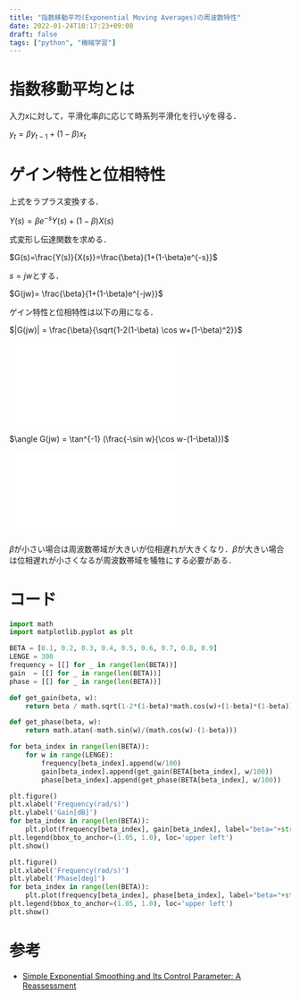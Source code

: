 ```yaml
---
title: "指数移動平均(Exponential Moving Averages)の周波数特性"
date: 2022-01-24T10:17:23+09:00
draft: false
tags: ["python", "機械学習"] 
---
```

<!--more-->

# 指数移動平均とは
入力$x$に対して，平滑化率$\beta$に応じて時系列平滑化を行い$\bar{y}$を得る．

$y_t=\beta y_{t-1}+(1-\beta)x_t$

# ゲイン特性と位相特性
上式をラプラス変換する． 
 
$Y(s)=\beta e^{-s}Y(s)+(1-\beta)X(s)$

式変形し伝達関数を求める．

$G(s)=\frac{Y(s)}{X(s)}=\frac{\beta}{1+(1-\beta)e^{-s}}$

$s=jw$とする．

$G(jw)= \frac{\beta}{1+(1-\beta)e^{-jw}}$

ゲイン特性と位相特性は以下の用になる．

$|G(jw)| = \frac{\beta}{\sqrt{1-2(1-\beta)
\cos w+(1-\beta)^2}}$

![ゲイン特性](.././Gain.pdf)

$\angle G(jw) = \tan^{-1}
(\frac{-\sin w}{\cos w-(1-\beta)})$

![位相特性](.././Phase.pdf)

$\beta$が小さい場合は周波数帯域が大きいが位相遅れが大きくなり．$\beta$が大きい場合は位相遅れが小さくなるが周波数帯域を犠牲にする必要がある．

# コード

```python
import math
import matplotlib.pyplot as plt

BETA = [0.1, 0.2, 0.3, 0.4, 0.5, 0.6, 0.7, 0.8, 0.9]
LENGE = 300
frequency = [[] for _ in range(len(BETA))]
gain  = [[] for _ in range(len(BETA))]
phase = [[] for _ in range(len(BETA))]

def get_gain(beta, w):
    return beta / math.sqrt(1-2*(1-beta)*math.cos(w)+(1-beta)*(1-beta))

def get_phase(beta, w):
    return math.atan(-math.sin(w)/(math.cos(w)-(1-beta)))

for beta_index in range(len(BETA)):
    for w in range(LENGE):
        frequency[beta_index].append(w/100)
        gain[beta_index].append(get_gain(BETA[beta_index], w/100))
        phase[beta_index].append(get_phase(BETA[beta_index], w/100))

plt.figure()
plt.xlabel('Frequency(rad/s)')
plt.ylabel('Gain[dB]')
for beta_index in range(len(BETA)):
    plt.plot(frequency[beta_index], gain[beta_index], label="beta="+str(BETA[beta_index]))
plt.legend(bbox_to_anchor=(1.05, 1.0), loc='upper left')
plt.show()

plt.figure()
plt.xlabel('Frequency(rad/s)')
plt.ylabel('Phase[deg]')
for beta_index in range(len(BETA)):
    plt.plot(frequency[beta_index], phase[beta_index], label="beta="+str(BETA[beta_index]))
plt.legend(bbox_to_anchor=(1.05, 1.0), loc='upper left')
plt.show()
```

# 参考
- [Simple Exponential Smoothing and Its Control Parameter: A Reassessment](https://www.researchgate.net/publication/331807228_Simple_Exponential_Smoothing_and_Its_Control_Parameter_A_Reassessment)